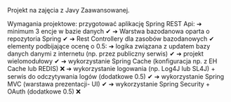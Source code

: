 Projekt na zajęcia z Javy Zaawansowanej.

Wymagania projektowe: 
przygotować aplikację Spring REST Api:
➔ minimum 3 encje w bazie danych ✔
➔ Warstwa bazodanowa oparta o repozytoria Spring ✔
➔ Rest Controllery dla zasobów bazodanowych ✔
elementy podbijające ocenę o 0.5:
➔ logika związana z updatem bazy danych danymi z internetu (np. przez publiczny serwis) ✔
➔ projekt wielomodułowy ✔
➔ wykorzystanie Spring Cache (konfiguracja np. z EH Cache lub REDIS) ❌
➔ wykorzystanie logowania (np. Log4J lub SL4J) + serwis do odczytywania logów (dodatkowe 0.5) ✔
➔ wykorzystanie Spring MVC (warstawa prezentacji- UI) ✔
➔ wykorzystanie Spring Security + OAuth (dodatkowe 0.5) ❌
